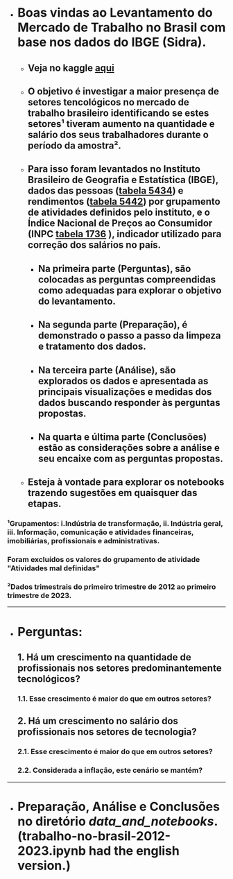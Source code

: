 * # Boas vindas ao **Levantamento do Mercado de Trabalho no Brasil com base nos dados do IBGE (Sidra).**
    * ## Veja no kaggle [aqui](https://www.kaggle.com/code/calilidossantossilva/labor-in-brazil-2012-2023)
    * ## O **objetivo** é investigar a maior presença de setores tencológicos no mercado de trabalho brasileiro identificando se estes setores¹ tiveram aumento na quantidade e salário dos seus trabalhadores durante o período da amostra².
    
    * ## Para isso **foram levantados no Instituto Brasileiro de Geografia e Estatística (IBGE), dados das pessoas** ([tabela 5434](https://sidra.ibge.gov.br/tabela/5434)) **e rendimentos** ([tabela 5442](https://sidra.ibge.gov.br/tabela/5442)) por grupamento de atividades definidos pelo instituto, e o **Índice Nacional de Preços ao Consumidor (INPC** [tabela 1736](https://sidra.ibge.gov.br/tabela/1736) **)**, indicador utilizado para correção dos salários no país.
    
        * ## Na primeira parte (**Perguntas**), são colocadas as perguntas compreendidas como adequadas para explorar o objetivo do levantamento. 
        * ## Na segunda parte (**Preparação**), é demonstrado o passo a passo da limpeza e tratamento dos dados. 
        * ## Na terceira parte (**Análise**), são explorados os dados e apresentada as principais visualizações e medidas dos dados buscando responder às perguntas propostas. 
        * ## Na quarta e última parte (**Conclusões**) estão as considerações sobre a análise e seu encaixe com as perguntas propostas.
    
    * ## **Esteja à vontade para explorar os notebooks** trazendo sugestões em quaisquer das etapas.
    
### **¹Grupamentos: i.Indústria de transformação, ii. Indústria geral, iii. Informação, comunicação e atividades financeiras, imobiliárias, profissionais e administrativas.**
### **Foram excluídos os valores do grupamento de atividade "Atividades mal definidas"**
### **²Dados trimestrais do primeiro trimestre de 2012 ao primeiro trimestre de 2023.**

___

- # **Perguntas:**
    ## **1. Há um crescimento na quantidade de profissionais nos setores predominantemente tecnológicos?**
    ### 1.1. Esse crescimento é maior do que em outros setores?
        
    ## **2. Há um crescimento no salário dos profissionais nos setores de tecnologia?**
    ### 2.1. Esse crescimento é maior do que em outros setores?
    ### 2.2. Considerada a inflação, este cenário se mantém?

___

- # Preparação, Análise e Conclusões no diretório **_data_and_notebooks_**. (trabalho-no-brasil-2012-2023.ipynb had the english version.)

